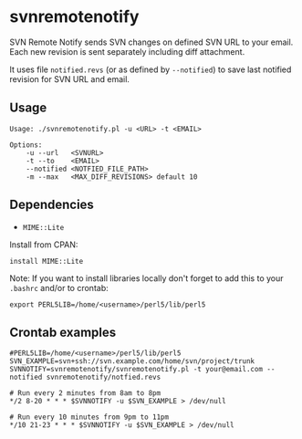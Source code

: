 svnremotenotify
===============

SVN Remote Notify sends SVN changes on defined SVN URL to your email.
Each new revision is sent separately including diff attachment.

It uses file `notified.revs` (or as defined by `--notified`) to save last notified revision for SVN URL and email.

Usage
-----

~~~
Usage: ./svnremotenotify.pl -u <URL> -t <EMAIL>

Options:
    -u --url   <SVNURL>
    -t --to    <EMAIL>
    --notified <NOTFIED_FILE_PATH>
    -m --max   <MAX_DIFF_REVISIONS> default 10
~~~

Dependencies
------------

  * `MIME::Lite`
  
Install from CPAN:

    install MIME::Lite

Note: If you want to install libraries locally don't forget to add this to your `.bashrc`
and/or to crontab:

    export PERL5LIB=/home/<username>/perl5/lib/perl5

Crontab examples
-------------

~~~
#PERL5LIB=/home/<username>/perl5/lib/perl5
SVN_EXAMPLE=svn+ssh://svn.example.com/home/svn/project/trunk
SVNNOTIFY=svnremotenotify/svnremotenotify.pl -t your@email.com --notified svnremotenotify/notfied.revs

# Run every 2 minutes from 8am to 8pm
*/2 8-20 * * * $SVNNOTIFY -u $SVN_EXAMPLE > /dev/null

# Run every 10 minutes from 9pm to 11pm
*/10 21-23 * * * $SVNNOTIFY -u $SVN_EXAMPLE > /dev/null
~~~


